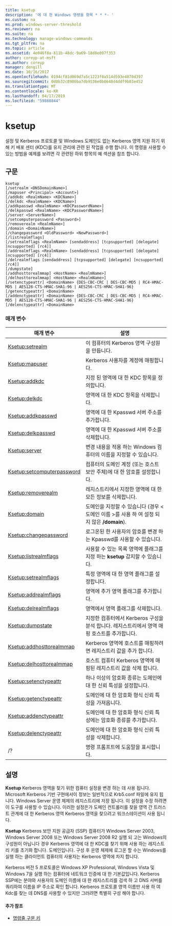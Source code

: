 ```yaml
---
title: ksetup
description: '에 대 한 Windows 명령을 항목 * * *- '
ms.custom: na
ms.prod: windows-server-threshold
ms.reviewer: na
ms.suite: na
ms.technology: manage-windows-commands
ms.tgt_pltfrm: na
ms.topic: article
ms.assetid: 4e046f8a-811b-48dc-9a69-18d8e097f353
author: coreyp-at-msft
ms.author: coreyp
manager: dongill
ms.date: 10/16/2017
ms.openlocfilehash: 0194cf81d069d7a5c1223f0a514d593e4870d397
ms.sourcegitcommit: 0d0b32c8986ba7db9536e0b8648d4ddf9b03e452
ms.translationtype: MT
ms.contentlocale: ko-KR
ms.lasthandoff: 04/17/2019
ms.locfileid: "59868844"
---
```

# <a name="ksetup"></a>ksetup



설정 및 Kerberos 프로토콜 및 Windows 도메인도 없는 Kerberos 영역 지원 하기 위해 키 배포 센터 (KDC)를 유지 관리에 관련 된 작업을 수행 합니다. 이 명령을 사용할 수 있는 방법을 예제를 보려면 각 관련된 하위 항목의 예 섹션을 참조 합니다.

## <a name="syntax"></a>구문

```
ksetup 
[/setrealm <DNSDomainName>] 
[/mapuser <Principal> <Account>] 
[/addkdc <RealmName> <KDCName>] 
[/delkdc <RealmName> <KDCName>]
[/addkpasswd <RealmName> <KDCPasswordName>] 
[/delkpasswd <RealmName> <KDCPasswordName>]
[/server <ServerName>] 
[/setcomputerpassword <Password>]
[/removerealm <RealmName>]  
[/domain <DomainName>] 
[/changepassword <OldPassword> <NewPassword>] 
[/listrealmflags] 
[/setrealmflags <RealmName> [sendaddress] [tcpsupported] [delegate] [ncsupported] [rc4]] 
[/addrealmflags <RealmName> [sendaddress] [tcpsupported] [delegate] [ncsupported] [rc4]] 
[/delrealmflags [sendaddress] [tcpsupported] [delegate] [ncsupported] [rc4]] 
[/dumpstate]
[/addhosttorealmmap] <HostName> <RealmName>]  
[/delhosttorealmmap] <HostName> <RealmName>]  
[/setenctypeattr] <DomainName> {DES-CBC-CRC | DES-CBC-MD5 | RC4-HMAC-MD5 | AES128-CTS-HMAC-SHA1-96 | AES256-CTS-HMAC-SHA1-96}
[/getenctypeattr] <DomainName>
[/addenctypeattr] <DomainName> {DES-CBC-CRC | DES-CBC-MD5 | RC4-HMAC-MD5 | AES128-CTS-HMAC-SHA1-96 | AES256-CTS-HMAC-SHA1-96}
[/delenctypeattr] <DomainName>

```

### <a name="parameters"></a>매개 변수

|매개 변수|설명|
|---------|-----------|
|[Ksetup:setrealm](ksetup-setrealm.md)|이 컴퓨터의 Kerberos 영역 구성원을 만듭니다.|
|[Ksetup:mapuser](ksetup-mapuser.md)|Kerberos 사용자를 계정에 매핑합니다.|
|[Ksetup:addkdc](ksetup-addkdc.md)|지정 된 영역에 대 한 KDC 항목을 정의합니다.|
|[Ksetup:delkdc](ksetup-delkdc.md)|영역에 대 한 KDC 항목을 삭제합니다.|
|[Ksetup:addkpasswd](ksetup-addkpasswd.md)|영역에 대 한 Kpasswd 서버 주소를 추가합니다.|
|[Ksetup:delkpasswd](ksetup-delkpasswd.md)|영역에 대 한 Kpasswd 서버 주소를 삭제합니다.|
|[Ksetup:server](ksetup-server.md)|변경 내용을 적용 하는 Windows 컴퓨터의 이름을 지정할 수 있습니다.|
|[Ksetup:setcomputerpassword](ksetup-setcomputerpassword.md)|컴퓨터의 도메인 계정 (또는 호스트 보안 주체)에 대 한 암호를 설정합니다.|
|[Ksetup:removerealm](ksetup-removerealm.md)|레지스트리에서 지정한 영역에 대 한 모든 정보를 삭제합니다.|
|[Ksetup:domain](ksetup-domain.md)|도메인을 지정할 수 있습니다 (경우 \<도메인 이름 >를 사용 하 여 설정 되지 않은 **/domain**).|
|[Ksetup:changepassword](ksetup-changepassword.md)|로그온된 한 사용자의 암호를 변경 하는 Kpasswd를 사용할 수 있습니다.|
|[Ksetup:listrealmflags](ksetup-listrealmflags.md)|사용할 수 있는 목록 영역에 플래그를 지정 하는 **ksetup** 감지할 수 있습니다.|
|[Ksetup:setrealmflags](ksetup-setrealmflags.md)|특정 영역에 대 한 영역 플래그를 설정합니다.|
|[Ksetup:addrealmflags](ksetup-addrealmflags.md)|영역에 추가 영역 플래그를 추가합니다.|
|[Ksetup:delrealmflags](ksetup-delrealmflags.md)|영역에서 영역 플래그를 삭제합니다.|
|[Ksetup:dumpstate](ksetup-dumpstate.md)|지정한 컴퓨터에서 Kerberos 구성을 분석 합니다. 레지스트리에서 영역 매핑 호스트를 추가합니다.|
|[Ksetup:addhosttorealmmap](ksetup-addhosttorealmmap.md)|Kerberos 영역에 호스트를 매핑하려면 레지스트리 값을 추가 합니다.|
|[Ksetup:delhosttorealmmap](ksetup-delhosttorealmmap.md)|호스트 컴퓨터 Kerberos 영역에 매핑된 레지스트리 값을 삭제 합니다.|
|[Ksetup:setenctypeattr](ksetup-setenctypeattr.md)|하나 이상의 암호화 종류는 도메인에 대 한 신뢰 특성을 설정합니다.|
|[Ksetup:getenctypeattr](ksetup-getenctypeattr.md)|도메인에 대 한 암호화 형식 신뢰 특성을 가져옵니다.|
|[Ksetup:addenctypeattr](ksetup-addenctypeattr.md)|도메인에 대 한 암호화 형식 신뢰 특성에는 암호화 종류를 추가합니다.|
|[Ksetup:delenctypeattr](ksetup-delenctypeattr.md)|도메인에 대 한 암호화 형식 신뢰 특성을 삭제합니다.|
|/?|명령 프롬프트에 도움말을 표시합니다.|

## <a name="remarks"></a>설명

**Ksetup** Kerberos 영역을 찾기 위한 컴퓨터 설정을 변경 하는 데 사용 됩니다. Microsoft Kerberos 기반 구현에서이 정보는 일반적으로 Krb5.conf 파일에 유지 됩니다. Windows Server 운영 체제의 레지스트리에 저장 됩니다. 이 설정을 수정 하려면이 도구를 사용할 수 있습니다. 이러한 설정은가 도메인 컨트롤러를 찾을 영역 간 트러스트 관계에 대 한 Kerberos 영역 Kerberos 영역을 찾으려고 워크스테이션이 사용 됩니다.

**Ksetup** Kerberos 보안 지원 공급자 (SSP) 컴퓨터가 Windows Server 2003, Windows Server 2008 또는 Windows Server 2008 R2 실행 되 고는 Windows의 구성원이 아닙니다 경우 Kerberos 영역에 대 한 KDC를 찾기 위해 사용 하는 레지스트리 키를 초기화 합니다. 도메인입니다. 구성 후 운영 체제에 로그온 할 수는 Windows를 실행 하는 클라이언트 컴퓨터의 사용자는 Kerberos 영역에 차지 합니다.

Kerberos 버전 5 프로토콜은 Windows XP Professional, Windows Vista 및 Windows 7을 실행 하는 컴퓨터에 네트워크 인증에 대 한 기본값입니다. Kerberos SSP에는 분야와 사용자의 도메인 이름에 대 한 레지스트리를 검색 하 고 DNS 서버를 쿼리하여 이름을 IP 주소로 확인 합니다. Kerberos 프로토콜 영역 이름만 사용 하 여 Kdc를 찾는 데 DNS를 사용할 수 있지만 그러려면 특별히 구성 해야 합니다.

#### <a name="additional-references"></a>추가 참조

-   [명령줄 구문 키](command-line-syntax-key.md)